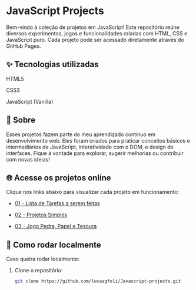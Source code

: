 # JavaScript Projects

Bem-vindo à coleção de projetos em JavaScript! Este repositório reúne diversos experimentos, jogos e funcionalidades criadas com HTML, CSS e JavaScript puro. Cada projeto pode ser acessado diretamente através do GitHub Pages.

## ✨ Tecnologias utilizadas
HTML5

CSS3

JavaScript (Vanilla)

## 📌 Sobre
Esses projetos fazem parte do meu aprendizado contínuo em desenvolvimento web. Eles foram criados para praticar conceitos básicos e intermediários de JavaScript, interatividade com o DOM, e design de interfaces.
Fique à vontade para explorar, sugerir melhorias ou contribuir com novas ideias!

## 🌐 Acesse os projetos online

Clique nos links abaixo para visualizar cada projeto em funcionamento:

- [01 - Lista de Tarefas a serem feitas](https://lucasgfoli.github.io/Javascript-projects/12-todo-list.html)

- [02 - Projetos Simples](https://lucasgfoli.github.io/Javascript-projects/10-dom-with-css.html)

- [03 - Jogo Pedra, Papel e Tesoura](https://lucasgfoli.github.io/Javascript-projects/https://lucasgfoli.github.io/Rock-Paper-Scissors/10-rock-paper-scissors.html)

## 📁 Como rodar localmente

Caso queira rodar localmente:

1. Clone o repositório:
   ```bash
   git clone https://github.com/lucasgfoli/Javascript-projects.git
